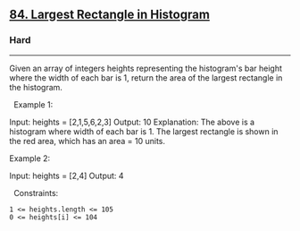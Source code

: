 <h2><a href="https://leetcode.com/problems/largest-rectangle-in-histogram/">84. Largest Rectangle in Histogram</a></h2><h3>Hard</h3><hr>Given an array of integers heights representing the histogram's bar height where the width of each bar is 1, return the area of the largest rectangle in the histogram.

 
Example 1:

Input: heights = [2,1,5,6,2,3]
Output: 10
Explanation: The above is a histogram where width of each bar is 1.
The largest rectangle is shown in the red area, which has an area = 10 units.


Example 2:

Input: heights = [2,4]
Output: 4


 
Constraints:


	1 <= heights.length <= 105
	0 <= heights[i] <= 104

